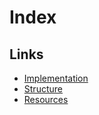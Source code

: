 # Index

## Links
- [Implementation](implementation.md)
- [Structure](structure.md)
- [Resources](resources.md)
